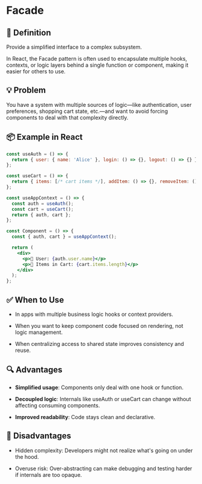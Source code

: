 # Facade

## 🧭 Definition

Provide a simplified interface to a complex subsystem.

In React, the Facade pattern is often used to encapsulate multiple hooks, contexts, or logic layers behind a single function or component, making it easier for others to use.

## 💡 Problem

You have a system with multiple sources of logic—like authentication, user preferences, shopping cart state, etc.—and want to avoid forcing components to deal with that complexity directly.

## 📦 Example in React

```jsx
const useAuth = () => {
  return { user: { name: 'Alice' }, login: () => {}, logout: () => {} };
};

const useCart = () => {
  return { items: [/* cart items */], addItem: () => {}, removeItem: () => {} };
};

const useAppContext = () => {
  const auth = useAuth();
  const cart = useCart();
  return { auth, cart };
};

const Component = () => {
  const { auth, cart } = useAppContext();

  return (
    <div>
      <p>👤 User: {auth.user.name}</p>
      <p>🛒 Items in Cart: {cart.items.length}</p>
    </div>
  );
};
```

## ✅ When to Use

- In apps with multiple business logic hooks or context providers.

- When you want to keep component code focused on rendering, not logic management.

- When centralizing access to shared state improves consistency and reuse.

## 🔍 Advantages

- **Simplified usage**: Components only deal with one hook or function.

- **Decoupled logic**: Internals like useAuth or useCart can change without affecting consuming components.

- **Improved readability**: Code stays clean and declarative.


## 🚫 Disadvantages

- Hidden complexity: Developers might not realize what's going on under the hood.

- Overuse risk: Over-abstracting can make debugging and testing harder if internals are too opaque.
